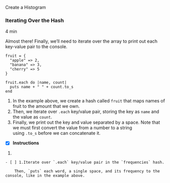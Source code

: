 Create a Histogram

### Iterating Over the Hash

4 min

Almost there! Finally, we’ll need to iterate over the array to print out each key-value pair to the console.

```
fruit = {
  "apple" => 2,
  "banana" => 3,
  "cherry" => 5
}

fruit.each do |name, count|
  puts name + " " + count.to_s
end
```

1. In the example above, we create a hash called `fruit` that maps names of fruit to the amount that we own.
2. Then, we iterate over `.each` key/value pair, storing the key as `name` and the value as `count`.
3. Finally, we print out the key and value separated by a space. Note that we must first convert the value from a number to a string using `.to_s` before we can concatenate it.

- [x] **Instructions**

1. 
    
    - [ ] 1.Iterate over `.each` key/value pair in the `frequencies` hash.
    
	    Then, `puts` each word, a single space, and its frequency to the console, like in the example above.